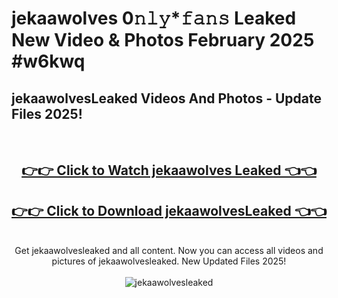 # jekaawolves 0𝚗𝚕𝚢*𝚏𝚊𝚗𝚜 Leaked New Video & Photos February 2025 #w6kwq

<h2>jekaawolvesLeaked Videos And Photos - Update Files 2025!</h2>
<br>
<div align="center">
<h2><a href="https://mediaupload.pro?title=jekaawolves&ref=11F" rel="nofollow">👉👉 Click to Watch jekaawolves Leaked 👈👈</a></h2>
<h2><a href="https://mediaupload.pro?title=jekaawolves&ref=11F" rel="nofollow">👉👉 Click to Download jekaawolvesLeaked 👈👈</a></h2>
<br>
Get jekaawolvesleaked and all content. Now you can access all videos and pictures of jekaawolvesleaked. New Updated Files 2025!
<br>
<br>
<a href="https://mediaupload.pro?title=jekaawolves&ref=11F" rel="nofollow" data-target="animated-image.originalLink"><img src="https://i.ibb.co/Gkj2r4b/banner.png" alt="jekaawolvesleaked" style="max-width: 100%; display: inline-block;" data-target="animated-image.originalImage"></a>
</div>
<br>

